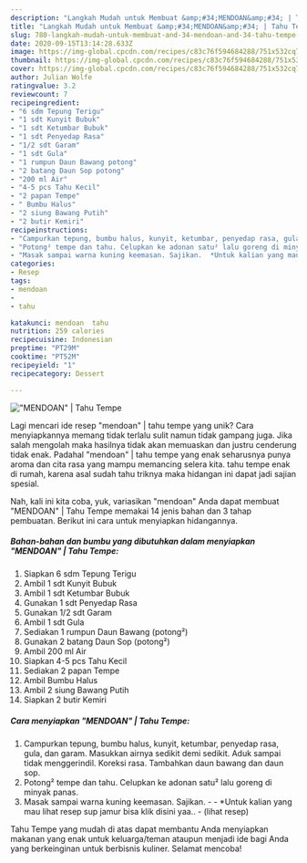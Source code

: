 ```yaml
---
description: "Langkah Mudah untuk Membuat &amp;#34;MENDOAN&amp;#34; | Tahu Tempe, Bisa Manjain Lidah"
title: "Langkah Mudah untuk Membuat &amp;#34;MENDOAN&amp;#34; | Tahu Tempe, Bisa Manjain Lidah"
slug: 780-langkah-mudah-untuk-membuat-and-34-mendoan-and-34-tahu-tempe-bisa-manjain-lidah
date: 2020-09-15T13:14:28.633Z
image: https://img-global.cpcdn.com/recipes/c83c76f594684288/751x532cq70/mendoan-tahu-tempe-foto-resep-utama.jpg
thumbnail: https://img-global.cpcdn.com/recipes/c83c76f594684288/751x532cq70/mendoan-tahu-tempe-foto-resep-utama.jpg
cover: https://img-global.cpcdn.com/recipes/c83c76f594684288/751x532cq70/mendoan-tahu-tempe-foto-resep-utama.jpg
author: Julian Wolfe
ratingvalue: 3.2
reviewcount: 7
recipeingredient:
- "6 sdm Tepung Terigu"
- "1 sdt Kunyit Bubuk"
- "1 sdt Ketumbar Bubuk"
- "1 sdt Penyedap Rasa"
- "1/2 sdt Garam"
- "1 sdt Gula"
- "1 rumpun Daun Bawang potong"
- "2 batang Daun Sop potong"
- "200 ml Air"
- "4-5 pcs Tahu Kecil"
- "2 papan Tempe"
- " Bumbu Halus"
- "2 siung Bawang Putih"
- "2 butir Kemiri"
recipeinstructions:
- "Campurkan tepung, bumbu halus, kunyit, ketumbar, penyedap rasa, gula, dan garam. Masukkan airnya sedikit demi sedikit. Aduk sampai tidak menggerindil. Koreksi rasa. Tambahkan daun bawang dan daun sop."
- "Potong² tempe dan tahu. Celupkan ke adonan satu² lalu goreng di minyak panas."
- "Masak sampai warna kuning keemasan. Sajikan.  *Untuk kalian yang mau lihat resep sup jamur bisa klik disini yaa..             (lihat resep)"
categories:
- Resep
tags:
- mendoan
- 
- tahu

katakunci: mendoan  tahu 
nutrition: 259 calories
recipecuisine: Indonesian
preptime: "PT29M"
cooktime: "PT52M"
recipeyield: "1"
recipecategory: Dessert

---
```



![&#34;MENDOAN&#34; | Tahu Tempe](https://img-global.cpcdn.com/recipes/c83c76f594684288/751x532cq70/mendoan-tahu-tempe-foto-resep-utama.jpg)

Lagi mencari ide resep &#34;mendoan&#34; | tahu tempe yang unik? Cara menyiapkannya memang tidak terlalu sulit namun tidak gampang juga. Jika salah mengolah maka hasilnya tidak akan memuaskan dan justru cenderung tidak enak. Padahal &#34;mendoan&#34; | tahu tempe yang enak seharusnya punya aroma dan cita rasa yang mampu memancing selera kita.
 tahu tempe enak di rumah, karena asal sudah tahu triknya maka hidangan ini dapat jadi sajian spesial.


Nah, kali ini kita coba, yuk, variasikan &#34;mendoan&#34;  Anda dapat membuat &#34;MENDOAN&#34; | Tahu Tempe memakai 14 jenis bahan dan 3 tahap pembuatan. Berikut ini cara untuk menyiapkan hidangannya.

<!--inarticleads1-->

##### Bahan-bahan dan bumbu yang dibutuhkan dalam menyiapkan &#34;MENDOAN&#34; | Tahu Tempe:

1. Siapkan 6 sdm Tepung Terigu
1. Ambil 1 sdt Kunyit Bubuk
1. Ambil 1 sdt Ketumbar Bubuk
1. Gunakan 1 sdt Penyedap Rasa
1. Gunakan 1/2 sdt Garam
1. Ambil 1 sdt Gula
1. Sediakan 1 rumpun Daun Bawang (potong²)
1. Gunakan 2 batang Daun Sop (potong²)
1. Ambil 200 ml Air
1. Siapkan 4-5 pcs Tahu Kecil
1. Sediakan 2 papan Tempe
1. Ambil  Bumbu Halus
1. Ambil 2 siung Bawang Putih
1. Siapkan 2 butir Kemiri




<!--inarticleads2-->

##### Cara menyiapkan &#34;MENDOAN&#34; | Tahu Tempe:

1. Campurkan tepung, bumbu halus, kunyit, ketumbar, penyedap rasa, gula, dan garam. Masukkan airnya sedikit demi sedikit. Aduk sampai tidak menggerindil. Koreksi rasa. Tambahkan daun bawang dan daun sop.
1. Potong² tempe dan tahu. Celupkan ke adonan satu² lalu goreng di minyak panas.
1. Masak sampai warna kuning keemasan. Sajikan. -  - *Untuk kalian yang mau lihat resep sup jamur bisa klik disini yaa.. -             (lihat resep)




 Tahu Tempe yang mudah di atas dapat membantu Anda menyiapkan makanan yang enak untuk keluarga/teman ataupun menjadi ide bagi Anda yang berkeinginan untuk berbisnis kuliner. Selamat mencoba!
